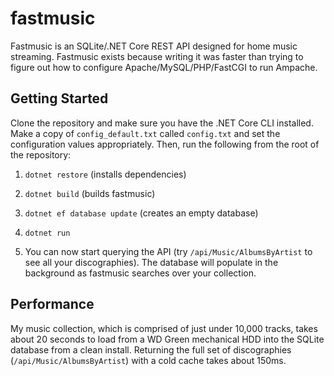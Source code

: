 # fastmusic
Fastmusic is an SQLite/.NET Core REST API designed for home music streaming.
Fastmusic exists because writing it was faster than trying to figure out how to configure Apache/MySQL/PHP/FastCGI to run Ampache.

## Getting Started
Clone the repository and make sure you have the .NET Core CLI installed.
Make a copy of ```config_default.txt``` called ```config.txt``` and set the configuration values appropriately.
Then, run the following from the root of the repository:

1. ```dotnet restore``` (installs dependencies)

2. ```dotnet build``` (builds fastmusic)

3. ```dotnet ef database update``` (creates an empty database)

4. ```dotnet run```

5. You can now start querying the API (try ```/api/Music/AlbumsByArtist``` to see all your discographies). The database will populate in the background as fastmusic searches over your collection.

## Performance
My music collection, which is comprised of just under 10,000 tracks, takes about 20 seconds to load from a WD Green mechanical HDD into the SQLite database from a clean install. Returning the full set of discographies (```/api/Music/AlbumsByArtist```) with a cold cache takes about 150ms.
